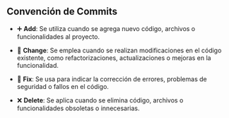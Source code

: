 ## Convención de Commits

- :heavy_plus_sign: **Add**: Se utiliza cuando se agrega nuevo código, archivos o funcionalidades al proyecto.

- :wrench: **Change**: Se emplea cuando se realizan modificaciones en el código existente, como refactorizaciones, actualizaciones o mejoras en la funcionalidad.

- :bug: **Fix**: Se usa para indicar la corrección de errores, problemas de seguridad o fallos en el código.

- :x: **Delete**: Se aplica cuando se elimina código, archivos o funcionalidades obsoletas o innecesarias.
